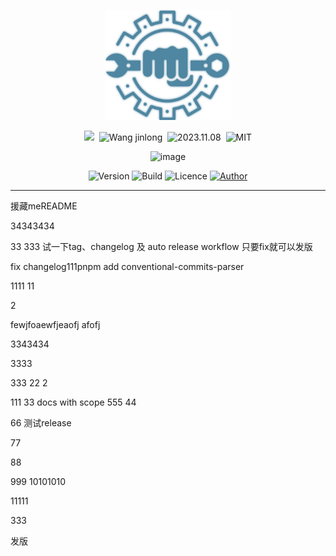 <div>
  <p align="center">
    <img src="/images/logo.svg" alt="image" width="200" height="auto">
  </p>

  <p align="center">
    <a><img src="https://img.shields.io/badge/fssc--press-v1.9.1-blue?style=flat-square"></a>&nbsp;
    <a><img src="https://img.shields.io/badge/Author-Wang_jinlong-blue?style=flat-square" alt="Wang jinlong"></a>&nbsp;
    <a><img src="https://img.shields.io/badge/Build-2023.11.08-blue?style=flat-square" alt="2023.11.08"></a>&nbsp;
    <a><img src="https://img.shields.io/badge/Licence-MIT-blue?style=flat-square" alt="MIT"></a>
  </p>

</div>


<p align="center">
    <img src="/image/logo.svg" alt="image" width="200" height="auto">
</p>

<p align="center">
    <img alt="Version" src="https://img.shields.io/badge/Version-1.1.0--rb.0-black?labelColor=black&color=fec934">
    <img alt="Build" src="https://img.shields.io/badge/Build-2025.05.28-black?labelColor=black&color=fec934">
    <img alt="Licence" src="https://img.shields.io/badge/Licence-MIT-black?labelColor=black&color=fec934">
    <a href="https://github.com/EmirioBomb">
        <img src="https://img.shields.io/badge/Author-Emirio_Baan-black?labelColor=black&color=fec934" alt="Author" />
    </a>
</p>

---
援藏meREADME

34343434

33
333
试一下tag、changelog 及 auto release workflow
只要fix就可以发版

fix changelog111pnpm add conventional-commits-parser

1111
11

2

fewjfoaewfjeaofj afofj

3343434

3333


333
22
2


111
33
docs with scope
555
44

66
测试release

77

88


999
10101010

11111

333

发版